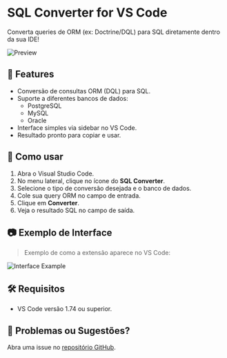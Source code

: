 # SQL Converter for VS Code

Converta queries de ORM (ex: Doctrine/DQL) para SQL diretamente dentro da sua IDE!

![Preview](https://github.com/horodeski/vscode-dql-to-sql-converter/raw/main/preview.png)

## 📌 Features

- Conversão de consultas ORM (DQL) para SQL.
- Suporte a diferentes bancos de dados:
  - PostgreSQL
  - MySQL
  - Oracle
- Interface simples via sidebar no VS Code.
- Resultado pronto para copiar e usar.

## 🚀 Como usar

1. Abra o Visual Studio Code.
2. No menu lateral, clique no ícone do **SQL Converter**.
3. Selecione o tipo de conversão desejada e o banco de dados.
4. Cole sua query ORM no campo de entrada.
5. Clique em **Converter**.
6. Veja o resultado SQL no campo de saída.

## 📷 Exemplo de Interface

> Exemplo de como a extensão aparece no VS Code:

![Interface Example](https://github.com/horodeski/vscode-dql-to-sql-converter/raw/main/preview.png)

## 🛠️ Requisitos

- VS Code versão 1.74 ou superior.

## 🐞 Problemas ou Sugestões?

Abra uma issue no [repositório GitHub](https://github.com/horodeski/vscode-dql-to-sql-converter/issues).
<!-- 
## 📄 Licença

MIT -->
